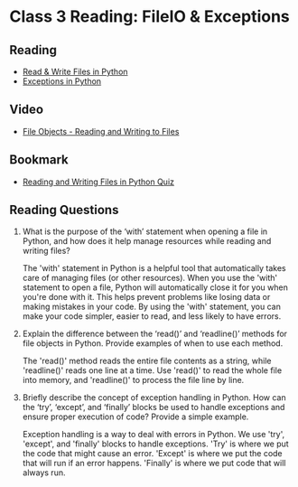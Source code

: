 # Class 3 Reading: FileIO & Exceptions

## Reading

- [Read & Write Files in Python](https://realpython.com/read-write-files-python/)
- [Exceptions in Python](https://realpython.com/python-exceptions/)

## Video

- [File Objects - Reading and Writing to Files](https://www.youtube.com/watch?v=Uh2ebFW8OYM)

## Bookmark

- [Reading and Writing Files in Python Quiz](https://realpython.com/quizzes/read-write-files-python/)

## Reading Questions

1. What is the purpose of the ‘with’ statement when opening a file in Python, and how does it help manage resources while reading and writing files?

    The 'with' statement in Python is a helpful tool that automatically takes care of managing files (or other resources). When you use the 'with' statement to open a file, Python will automatically close it for you when you're done with it. This helps prevent problems like losing data or making mistakes in your code. By using the 'with' statement, you can make your code simpler, easier to read, and less likely to have errors.

2. Explain the difference between the ‘read()’ and ‘readline()’ methods for file objects in Python. Provide examples of when to use each method.

    The 'read()' method reads the entire file contents as a string, while 'readline()' reads one line at a time. Use 'read()' to read the whole file into memory, and 'readline()' to process the file line by line.

3. Briefly describe the concept of exception handling in Python. How can the ‘try’, ‘except’, and ‘finally’ blocks be used to handle exceptions and ensure proper execution of code? Provide a simple example.

    Exception handling is a way to deal with errors in Python. We use 'try', 'except', and 'finally' blocks to handle exceptions. 'Try' is where we put the code that might cause an error. 'Except' is where we put the code that will run if an error happens. 'Finally' is where we put code that will always run.
